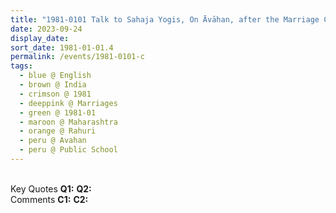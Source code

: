 ```yaml
---
title: "1981-0101 Talk to Sahaja Yogis, On Āvāhan, after the Marriage Ceremony of Catherine and Grégoire, Public School at Rāhurī Cooperative Sugar Factory, Rāhurī, Maharashtra, India"
date: 2023-09-24
display_date: 
sort_date: 1981-01-01.4
permalink: /events/1981-0101-c
tags:
  - blue @ English
  - brown @ India
  - crimson @ 1981
  - deeppink @ Marriages
  - green @ 1981-01
  - maroon @ Maharashtra
  - orange @ Rahuri
  - peru @ Avahan
  - peru @ Public School 
---
```


<br>

<wave-list>
  <list-title color="DarkSeaGreen" width="55">Key Quotes</list-title>
  <list-item color="BlanchedAlmond" width="280"><b>Q1:</b> <i></i></list-item>
  <list-item color="Lavender" width="280"><b>Q2:</b> <i></i></list-item>
</wave-list>

<br>

<wave-list>
  <list-title color="DarkSeaGreen" width="55">Comments</list-title>
  <list-item color="BlanchedAlmond" width="280"><b>C1:</b> <i></i></list-item>
  <list-item color="Lavender" width="280"><b>C2:</b> <i></i></list-item>
</wave-list>